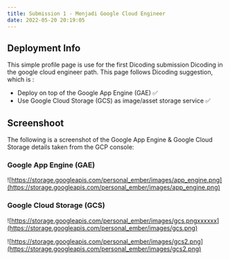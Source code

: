 ```yaml
---
title: Submission 1 - Menjadi Google Cloud Engineer
date: 2022-05-20 20:19:05
---
```


## Deployment Info

This simple profile page is use for the first Dicoding submission Dicoding in the google cloud engineer path. This page follows Dicoding suggestion, which is :

- Deploy on top of the Google App Engine (GAE) ✅
- Use Google Cloud Storage (GCS) as image/asset storage service ✅

## Screenshoot

The following is a screenshot of the Google App Engine & Google Cloud Storage details taken from the GCP console:

### Google App Engine (GAE)

![https://storage.googleapis.com/personal_ember/images/app_engine.png](https://storage.googleapis.com/personal_ember/images/app_engine.png)

### Google Cloud Storage (GCS)

![https://storage.googleapis.com/personal_ember/images/gcs.pngxxxxxx](https://storage.googleapis.com/personal_ember/images/gcs.png)

![https://storage.googleapis.com/personal_ember/images/gcs2.png](https://storage.googleapis.com/personal_ember/images/gcs2.png)
